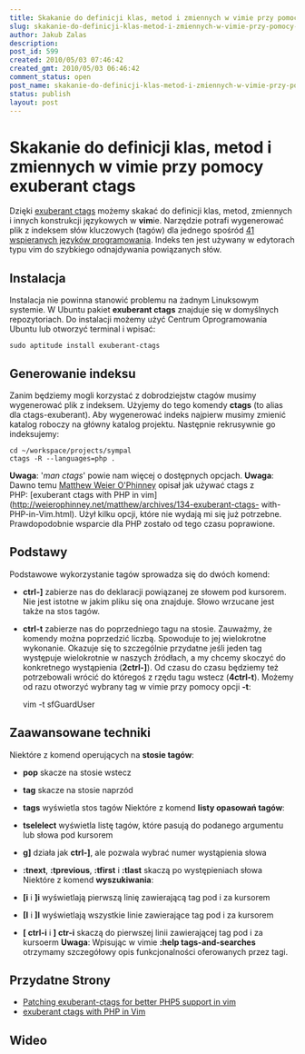 ```yaml
---
title: Skakanie do definicji klas, metod i zmiennych w vimie przy pomocy exuberant ctags
slug: skakanie-do-definicji-klas-metod-i-zmiennych-w-vimie-przy-pomocy-exuberant-ctags
author: Jakub Zalas
description: 
post_id: 599
created: 2010/05/03 07:46:42
created_gmt: 2010/05/03 06:46:42
comment_status: open
post_name: skakanie-do-definicji-klas-metod-i-zmiennych-w-vimie-przy-pomocy-exuberant-ctags
status: publish
layout: post
---
```


<!--Dzięki exuberant ctags możemy skakać do definicji klas, metod, zmiennych i innych konstrukcji językowych w vimie. Narzędzie potrafi wygenerować plik z indeksem słów kluczowych (tagów) dla jednego spośród 41 wspieranych języków programowania. Indeks ten jest używany w edytorach typu vim do szybkiego odnajdywania powiązanych słów kluczowych.-->

# Skakanie do definicji klas, metod i zmiennych w vimie przy pomocy exuberant ctags

Dzięki [exuberant ctags](http://ctags.sourceforge.net/) możemy skakać do definicji klas, metod, zmiennych i innych konstrukcji językowych w **vim**ie. Narzędzie potrafi wygenerować plik z indeksem słów kluczowych (tagów) dla jednego spośród [41 wspieranych języków programowania](http://ctags.sourceforge.net/languages.html). Indeks ten jest używany w edytorach typu vim do szybkiego odnajdywania powiązanych słów. 

## Instalacja

Instalacja nie powinna stanowić problemu na żadnym Linuksowym systemie. W Ubuntu pakiet **exuberant ctags** znajduje się w domyślnych repozytoriach. Do instalacji możemy użyć Centrum Oprogramowania Ubuntu lub otworzyć terminal i wpisać: 
    
    
    sudo aptitude install exuberant-ctags

## Generowanie indeksu

Zanim będziemy mogli korzystać z dobrodziejstw ctagów musimy wygenerować plik z indeksem. Użyjemy do tego komendy **ctags** (to alias dla ctags-exuberant). Aby wygenerować indeks najpierw musimy zmienić katalog roboczy na główny katalog projektu. Następnie rekrusywnie go indeksujemy: 
    
    
    cd ~/workspace/projects/sympal
    ctags -R --languages=php .

**Uwaga**: '_man ctags_' powie nam więcej o dostępnych opcjach. **Uwaga**: Dawno temu [Matthew Weier O'Phinney](http://twitter.com/weierophinney) opisał jak używać ctags z PHP: [exuberant ctags with PHP in vim](http://weierophinney.net/matthew/archives/134-exuberant-ctags- with-PHP-in-Vim.html). Użył kilku opcji, które nie wydają mi się już potrzebne. Prawdopodobnie wsparcie dla PHP zostało od tego czasu poprawione. 

## Podstawy

Podstawowe wykorzystanie tagów sprowadza się do dwóch komend: 

  * **ctrl-]** zabierze nas do deklaracji powiązanej ze słowem pod kursorem. Nie jest istotne w jakim pliku się ona znajduje. Słowo wrzucane jest także na stos tagów.
  * **ctrl-t** zabierze nas do poprzedniego tagu na stosie.
Zauważmy, że komendy można poprzedzić liczbą. Spowoduje to jej wielokrotne wykonanie. Okazuje się to szczególnie przydatne jeśli jeden tag występuje wielokrotnie w naszych źródłach, a my chcemy skoczyć do konkretnego wystąpienia (**2ctrl-]**). Od czasu do czasu będziemy też potrzebowali wrócić do któregoś z rzędu tagu wstecz (**4ctrl-t**). Możemy od razu otworzyć wybrany tag w vimie przy pomocy opcji **-t**: 
    
    
    vim -t sfGuardUser

## Zaawansowane techniki

Niektóre z komend operujących na **stosie tagów**: 

  * **pop** skacze na stosie wstecz
  * **tag** skacze na stosie naprzód
  * **tags** wyświetla stos tagów
Niektóre z komend **listy opasowań tagów**: 

  * **tselelect** wyświetla listę tagów, które pasują do podanego argumentu lub słowa pod kursorem
  * **g]** działa jak **ctrl-]**, ale pozwala wybrać numer wystąpienia słowa
  * **:tnext**, **:tprevious**, **:tfirst** i **:tlast** skaczą po występieniach słowa
Niektóre z komend **wyszukiwania**: 

  * **[i** i **]i** wyświetlają pierwszą linię zawierającą tag pod i za kursorem
  * **[I** i **]I** wyświetlają wszystkie linie zawierające tag pod i za kursorem
  * **[ ctrl-i** i **] ctr-i** skaczą do pierwszej linii zawierającej tag pod i za kursoerm
**Uwaga**: Wpisując w vimie **:help tags-and-searches** otrzymamy szczegółowy opis funkcjonalności oferowanych przez tagi. 

## Przydatne Strony

  * [Patching exuberant-ctags for better PHP5 support in vim](http://www.jejik.com/articles/2008/11/patching_exuberant-ctags_for_better_php5_support_in_vim/)
  * [exuberant ctags with PHP in Vim](http://weierophinney.net/matthew/archives/134-exuberant-ctags-with-PHP-in-Vim.html)

## Wideo

